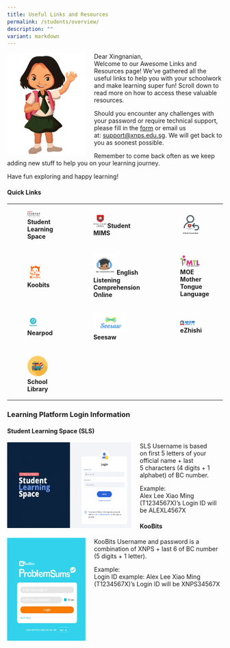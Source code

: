 ```yaml
---
title: Useful Links and Resources
permalink: /students/overview/
description: ""
variant: markdown
---
```

<img src="/images/girl.png" style="width:183px;height:240px;margin-right:20px;" align="left">Dear Xingnanian,  
Welcome to our Awesome Links and Resources page! We've gathered all the useful links to help you with your schoolwork and make learning super fun! 
Scroll down to read more on how to access these valuable resources.

Should you encounter any challenges with your password or require technical support, please fill in the 
[form](https://form.gov.sg/62ddf9fb7eb7140012ad0588) or email us at:&nbsp;[support@xnps.edu.sg](http://support@xnps.edu.sg%20/). We will get back to you as soonest possible.    
 
 Remember to come back often as we keep adding new stuff to help you on your learning journey. 
 
 Have fun exploring and happy learning!
#### Quick Links






|  |  | |
| -------- | -------- | -------- |
| <figure><a href="https://vle.learning.moe.edu.sg/login"><img style="width:50%" src="/images/ul1.png"></a><b>Student Learning Space     | <figure><a href="https://workspace.google.com/dashboard"><img style="width:30%" src="/images/Students/mimsportal.png"></a><b>Student MIMS    | <figure><a href="https://portal.mims.moe.gov.sg/sspr/public/forgottenpassword?forceAuth=TRUE"><img style="width:70%" src="/images/Students/mims_password_reset.png"></a><b></b></figure> |
|  <figure><a href="https://member.koobits.com/"><img style="width:60%" src="/images/ul3.png"></a><b>Koobits</b></figure>	     |  <figure><a href="https://xingnan.of-stars.com/"><img style="width:50%" src="/images/ul4.png"></a><b>English Listening Comprehension Online</b></figure>  	     | <figure><a href="https://www.mtl.moe.edu.sg/"><img style="width:70%" src="/images/ul6.png"></a><b>MOE Mother Tongue Language</b></figure>     |
|  <figure><a href="https://nearpod.com/"><img style="width:45%" src="/images/ul7.png"></a><b>Nearpod</b></figure> 	     | <figure><a href="https://web.seesaw.me/"><img style="width:75%" src="/images/ul8.png"></a><b>Seesaw</b></figure>      | <figure><a href="https://www.ezhishi.net/Contents/"><img style="width:50%" src="/images/ul10.png"></a><b>eZhishi</b></figure>     |
|<figure><a href="https://staging.d24s03z0ob23eb.amplifyapp.com/students/school-library/"><img style="width:80%" src="/images/ul9.png"></a><b> School Library</b></figure>  | | |


	


















### Learning Platform Login Information 


#### Student Learning Space (SLS)

<p><a href="https://vle.learning.moe.edu.sg/login"><img src="/images/lp2.png" style="width:290px;height:200px;margin-right:20px;" align="left"></a></p> SLS Username is based on&nbsp;first 5&nbsp;letters of your official name +&nbsp;last 5&nbsp;characters (4 digits + 1 alphabet) of BC number.

  

 Example:  
Alex Lee Xiao Ming (T1234567X)’s Login ID will be&nbsp;ALEXL4567X


#### KooBits

<p><a href="https://vle.learning.moe.edu.sg/login"><img src="/images/lp3.png" style="width:183px;height:240px;margin-right:20px;" align="left"></a></p> KooBits Username and password is a combination of&nbsp;XNPS&nbsp;+&nbsp;last 6&nbsp;of BC number (5 digits + 1 letter).

 Example:  
Login ID example: Alex Lee Xiao Ming (T1234567X)’s Login ID will be&nbsp;XNPS34567X</b></figure></b></figure>